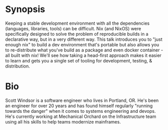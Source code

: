 # Synopsis

Keeping a stable development environment with all the dependencies (languages, libraries, tools) can be difficult. Nix (and NixOS) were specifically designed to solve the problem of reproducible builds in a declarative way, but in a very different way. This talk introduces you to "just enough nix" to build a dev environment that's portable but also allows you to re-distribute what you've build as a package and even docker container - all built with nix! We'll see how taking a head-first approach makes it easier to learn and gets you a single set of tooling for development, testing, & distribution.
 
# Bio

Scott Windsor is a software engineer who lives in Portland, OR. He's been an engineer for over 20 years and has found himself regularly "running towards the danger" when it comes to systems engineering and devops. He's currently working at Mechanical Orchard on the Infrastructure team using all his skills to help teams modernize mainframes.

